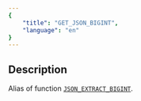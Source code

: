 ```yaml
---
{
    "title": "GET_JSON_BIGINT",
    "language": "en"
}
---
```


## Description

Alias of function [`JSON_EXTRACT_BIGINT`](./json-extract-bigint.md).
